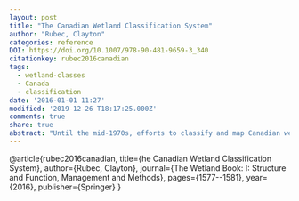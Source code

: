 ```yaml
---
layout: post
title: "The Canadian Wetland Classification System"
author: "Rubec, Clayton"
categories: reference
DOI: https://doi.org/10.1007/978-90-481-9659-3_340
citationkey: rubec2016canadian
tags:
  - wetland-classes
  - Canada
  - classification
date: '2016-01-01 11:27'
modified: '2019-12-26 T18:17:25.000Z'
comments: true
share: true
abstract: "Until the mid-1970s, efforts to classify and map Canadian wetlands were mostly uncoordinated with a diversity of approaches, goals, and priorities. In 1976, a Canadian Wetland Classification System (CWCS) was initiated which evolved into the Federal Policy on Wetland Conservation in 1991. The CWCS has developed in close association with wetland policy in Canada since then and is based on a three-level classification: five wetland classes (bog, fen, swamp, marsh, and shallow waters); wetland forms based on surface morphology, surface pattern, water type, and underlying soil morphology; and an open-ended number of wetland types based on physiognomic characteristics of vegetation communities. The “wetland type” level recognizes that field-level wetland classification and mapping requires practical local experience and input. The currently 49 wetland types used in the CWCS reflect vegetation communities, such as shrub, treed, graminoid, moss, lichen, and aquatics. This level allows regional approaches to site-level wetland classification to be part of the system."
---
```

@article{rubec2016canadian,
  title={he Canadian Wetland Classification System},
  author={Rubec, Clayton},
  journal={The Wetland Book: I: Structure and Function, Management and Methods},
  pages={1577--1581},
  year={2016},
  publisher={Springer}
}
